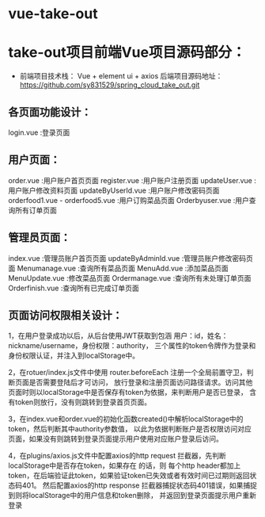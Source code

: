 # vue-take-out
# take-out项目前端Vue项目源码部分：

- 前端项目技术栈： Vue + element ui + axios 
后端项目源码地址：https://github.com/sy831529/spring_cloud_take_out.git

## 各页面功能设计：
login.vue :登录页面

## 用户页面：
order.vue :用户账户首页页面
register.vue :用户账户注册页面
updateUser.vue :用户账户修改资料页面
updateByUserId.vue :用户账户修改密码页面
orderfood1.vue - orderfood5.vue :用户订购菜品页面
Orderbyuser.vue :用户查询所有订单页面

## 管理员页面：
index.vue :管理员账户首页页面
updateByAdminId.vue :管理员账户修改密码页面
Menumanage.vue :查询所有菜品页面
MenuAdd.vue :添加菜品页面
MenuUpdate.vue :修改菜品页面
Ordermanage.vue :查询所有未处理订单页面
Orderfinish.vue :查询所有已完成订单页面

## 页面访问权限相关设计：
  1，在用户登录成功以后，从后台使用JWT获取到包涵 用户：id，姓名：nickname/username，身份权限：authority，
三个属性的token令牌作为登录和身份权限认证，并注入到localStorage中。

  2，在rotuer/index.js文件中使用 router.beforeEach 注册一个全局前置守卫，判断页面是否需要登陆后才可访问，
放行登录和注册页面访问路径请求。访问其他页面时则以localStorage中是否保存有token为依据，来判断用户是否已登录，
含有token则放行，没有则跳转到登录首页页面。
  
  3，在index.vue和order.vue的初始化函数created()中解析localStorage中的token，然后判断其中authority参数值，
以此为依据判断账户是否权限访问对应页面，如果没有则跳转到登录页面提示用户使用对应账户登录后访问。

  4，在plugins/axios.js文件中配置axios的http request 拦截器，先判断localStorage中是否存在token，如果存在
  的话，则
每个http header都加上token，在后端验证此token，如果验证token已失效或者有效时间已过期则返回状态码401。
  然后配置axios的http response 拦截器捕捉状态码401错误，如果捕捉到则将localStorage中的用户信息和token删除，
并返回到登录页面提示用户重新登录
  

